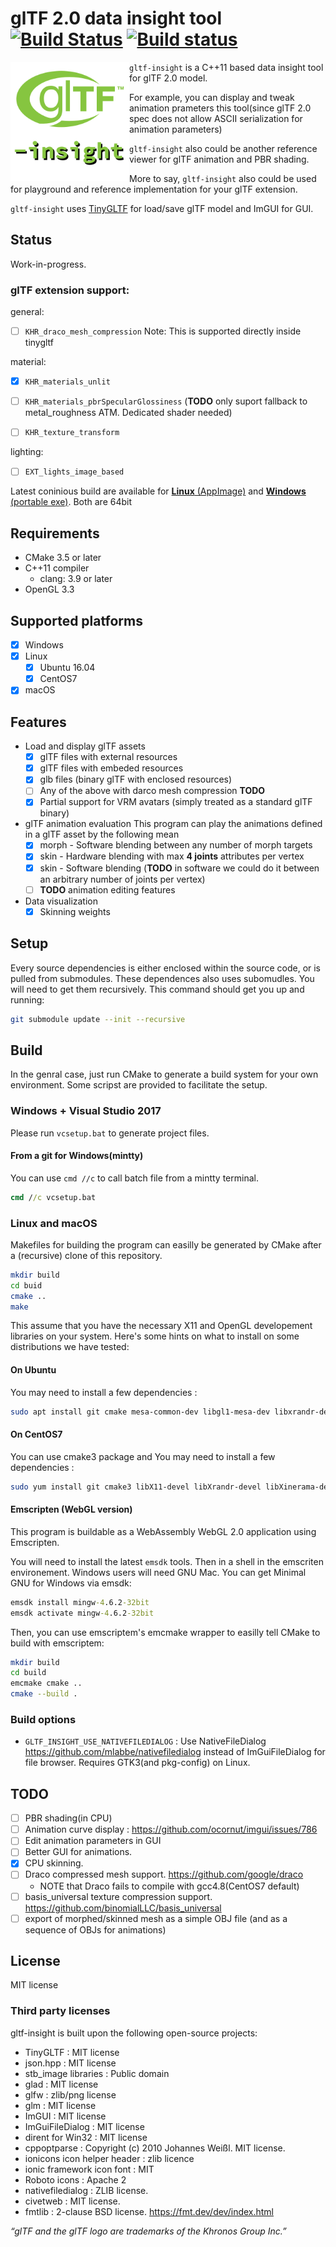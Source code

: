 # glTF 2.0 data insight tool [![Build Status](https://travis-ci.org/lighttransport/gltf-insight.svg?branch=devel)](https://travis-ci.org/lighttransport/gltf-insight) [![Build status](https://ci.appveyor.com/api/projects/status/pb5f6g3qwxrrnxga/branch/devel?svg=true)](https://ci.appveyor.com/project/Ybalrid/gltf-insight/branch/devel)

<img align="left" width="190" height="190" src="icons/gltf-insight.png">

`gltf-insight` is a C++11 based data insight tool for glTF 2.0 model.

For example, you can display and tweak animation prameters this tool(since glTF 2.0 spec does not allow ASCII serialization for animation parameters)

`gltf-insight` also could be another reference viewer for glTF animation and PBR shading.

More to say, `gltf-insight` also could be used for playground and reference implementation for your glTF extension.

`gltf-insight` uses [TinyGLTF](https://github.com/syoyo/tinygltf) for load/save glTF model and ImGUI for GUI.


## Status

Work-in-progress.

### glTF extension support:

general:
 - [ ] `KHR_draco_mesh_compression` Note: This is supported directly inside tinygltf

material:
 - [x] `KHR_materials_unlit`
 - [ ] `KHR_materials_pbrSpecularGlossiness` (**TODO** only suport fallback to metal_roughness ATM. Dedicated shader needed)
 - [ ] `KHR_texture_transform`


lighting:
 - [ ] `EXT_lights_image_based`


Latest coninious build are available for [**Linux** (AppImage)](https://github.com/lighttransport/gltf-insight/releases/tag/continuous) and [**Windows** (portable exe)](https://github.com/lighttransport/gltf-insight/releases/tag/continuous-appveyor). Both are 64bit

## Requirements

* CMake 3.5 or later
* C++11 compiler
  * clang: 3.9 or later
* OpenGL 3.3

## Supported platforms

* [x] Windows
* [x] Linux
  * [x] Ubuntu 16.04
  * [x] CentOS7
* [x] macOS

## Features

* Load and display glTF assets
  * [x] glTF files with external resources
  * [x] glTF files with embeded resources
  * [x] glb files (binary glTF with enclosed resources)
  * [ ] Any of the above with darco mesh compression **TODO**
  * [x] Partial support for VRM avatars (simply treated as a standard glTF binary)

* glTF animation evaluation
This program can play the animations defined in a glTF asset by the following mean
  * [x] morph - Software blending between any number of morph targets
  * [x] skin - Hardware blending with max **4 joints** attributes per vertex
  * [x] skin - Software blending (**TODO** in software we could do it between an arbitrary number of joints per vertex)
  * [ ] **TODO** animation editing features

* Data visualization
  * [x] Skinning weights

## Setup

Every source dependencies is either enclosed within the source code, or is pulled from submodules. These dependences also uses subomudles. You will need to get them recursively. This command should get you up and running:

```bash
git submodule update --init --recursive
```
## Build

In the genral case, just run CMake to generate a build system for your own environment. Some scripst are provided to facilitate the setup.

### Windows + Visual Studio 2017

Please run `vcsetup.bat` to generate project files.

#### From a git for Windows(mintty)

You can use `cmd //c` to call batch file from a mintty terminal.

```cmd
cmd //c vcsetup.bat
```

### Linux and macOS

Makefiles for building the program can easilly be generated by CMake after a (recursive) clone of this repository.

```bash
mkdir build
cd buid
cmake ..
make
```

This assume that you have the necessary X11 and OpenGL developement libraries on your system. Here's some hints on what to install on some distributions we have tested:

#### On Ubuntu

You may need to install a few dependencies :

```bash
sudo apt install git cmake mesa-common-dev libgl1-mesa-dev libxrandr-dev libxcb-xinerama0 libxinerama-dev libxcursor-dev libxi-dev
```

#### On CentOS7

You can use cmake3 package and You may need to install a few dependencies :

```bash
sudo yum install git cmake3 libX11-devel libXrandr-devel libXinerama-devel libXcursor-devel
```

#### Emscripten (WebGL version)

This program is buildable as a WebAssembly WebGL 2.0 application using Emscripten.

You will need to install the latest `emsdk` tools. Then in a shell in the emscriten environement. Windows users will need GNU Mac. You can get Minimal GNU for Windows via emsdk:

```cmd
emsdk install mingw-4.6.2-32bit
emsdk activate mingw-4.6.2-32bit
```

Then, you can use emscriptem's emcmake wrapper to easilly tell CMake to build with emscriptem:

```sh
mkdir build
cd build
emcmake cmake ..
cmake --build .
```

### Build options

* `GLTF_INSIGHT_USE_NATIVEFILEDIALOG` : Use NativeFileDialog https://github.com/mlabbe/nativefiledialog instead of ImGuiFileDialog for file browser. Requires GTK3(and pkg-config) on Linux.

## TODO

* [ ] PBR shading(in CPU)
* [ ] Animation curve display : https://github.com/ocornut/imgui/issues/786
* [ ] Edit animation parameters in GUI
* [ ] Better GUI for animations.
* [x] CPU skinning.
* [ ] Draco compressed mesh support. https://github.com/google/draco
  * NOTE that Draco fails to compile with gcc4.8(CentOS7 default)
* [ ] basis_universal texture compression support. https://github.com/binomialLLC/basis_universal
* [ ] export of morphed/skinned mesh as a simple OBJ file (and as a sequence of OBJs for animations)

## License

MIT license

### Third party licenses

gltf-insight is built upon the following open-source projects:
* TinyGLTF : MIT license
* json.hpp : MIT license
* stb_image libraries : Public domain
* glad : MIT license
* glfw : zlib/png license
* glm : MIT license
* ImGUI : MIT license
* ImGuiFileDialog : MIT license
* dirent for Win32 : MIT license
* cppoptparse : Copyright (c) 2010 Johannes Weißl. MIT license.
* ionicons icon helper header : zlib licence
* ionic framework icon font : MIT
* Roboto icons : Apache 2
* nativefiledialog : ZLIB license.
* civetweb : MIT license.
* fmtlib : 2-clause BSD license. https://fmt.dev/dev/index.html

*“glTF and the glTF logo are trademarks of the Khronos Group Inc.”*

